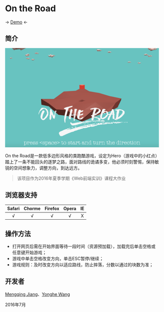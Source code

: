 # On the Road

-> [Demo](https://cyclops-thss.github.io/On-the-Road/) <-

## 简介

![Screenshot](./ext/screenshot.png)

On the Road是一款低多边形风格的类跑酷游戏，设定为Hero（游戏中的小红点）踏上了一条不能回头的逐梦之路，面对路线的诡谲多变，他必须时刻警惕，保持敏锐的空间想象力，调整方向，到达远方。

> 该项目作为2016年夏季学期《Web前端实训》课程大作业

## 浏览器支持

Safari|Chorme|Firefox|Opera|IE
:-:|:-:|:-:|:-:|:-:
√|√|√|√|X

## 操作方法

- 打开网页后需在开始界面等待一段时间（资源预加载），加载完后单击空格或任意键开始游戏；
- 游戏中单击空格改变方向，单击ESC暂停/继续；
- 游戏规则：及时改变方向以适应路线，防止摔落，分数以通过的块数为准；

## 开发者

[Mengqing Jiang](https://github.com/Jmq14)、[Yonghe Wang](https://github.com/Cyclops-THSS)

2016年7月
